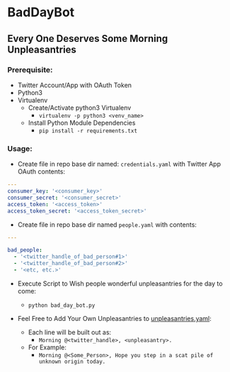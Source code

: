 # BadDayBot

## Every One Deserves Some Morning Unpleasantries


### Prerequisite:

* Twitter Account/App with OAuth Token
* Python3
* Virtualenv
  * Create/Activate python3 Virtualenv
    * `virtualenv -p python3 <venv_name>`
  * Install Python Module Dependencies
    * `pip install -r requirements.txt`

### Usage:

* Create file in repo base dir named: `credentials.yaml` with Twitter App OAuth contents:

```yaml
---
consumer_key: '<consumer_key>'
consumer_secret: '<consumer_secret>'
access_token: '<access_token>'
access_token_secret: '<access_token_secret>'
```

* Create file in repo base dir named `people.yaml` with contents:

```yaml
---

bad_people:
  - '<twitter_handle_of_bad_person#1>'
  - '<twitter_handle_of_bad_person#2>'
  - '<etc, etc.>'

```

* Execute Script to Wish people wonderful unpleasantries for the day to come:

  * `python bad_day_bot.py`


* Feel Free to Add Your Own Unpleasantries to [unpleasantries.yaml](unpleasantries.yaml):

  * Each line will be built out as:
    * `Morning @<twitter_handle>, <unpleasantry>.`
  * For Example:
    * `Morning @<Some_Person>, Hope you step in a scat pile of unknown origin today.`

